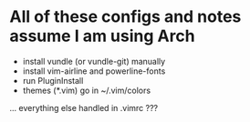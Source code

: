 # All of these configs and notes assume I am using Arch

* install vundle (or vundle-git) manually
* install vim-airline and powerline-fonts
* run PluginInstall
* themes (*.vim) go in ~/.vim/colors

... everything else handled in .vimrc ???
